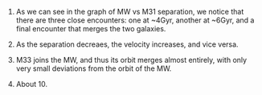 1. As we can see in the graph of MW vs M31 separation, we notice that there are three close encounters: one at ~4Gyr, another at ~6Gyr, and a final encounter that merges the two galaxies.

2. As the separation decreaes, the velocity increases, and vice versa. 

3. M33 joins the MW, and thus its orbit merges almost entirely, with only very small deviations from the orbit of the MW.

4. About 10. 
